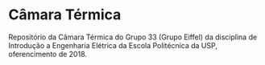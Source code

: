 # Câmara Térmica

Repositório da Câmara Térmica do Grupo 33 (Grupo Eiffel) da disciplina de Introdução a Engenharia Elétrica da Escola Politécnica da USP, oferencimento de 2018.